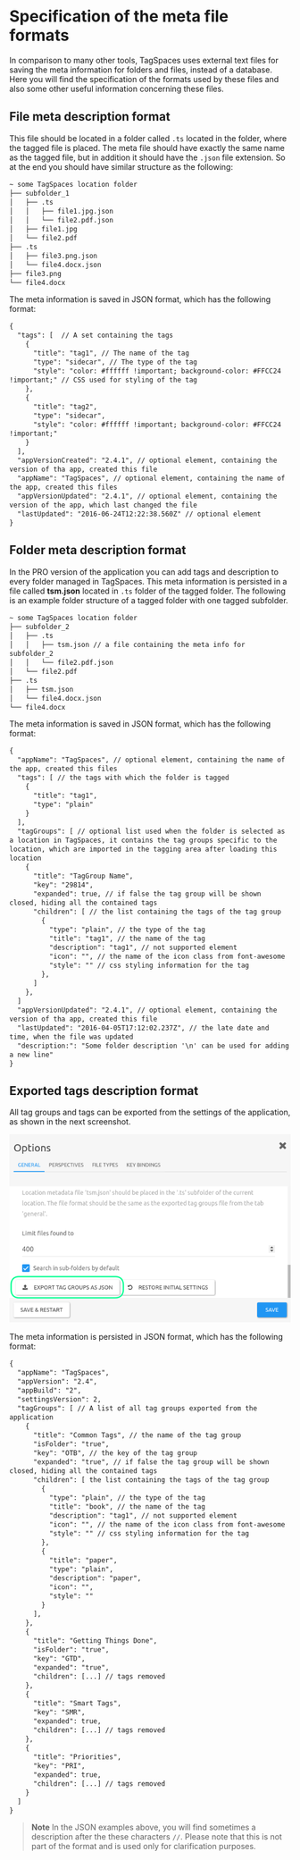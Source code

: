 # Specification of the meta file formats

<!-- toc -->

In comparison to many other tools, TagSpaces uses external text files for saving the meta information for folders and files, instead of a database. Here you will find the specification of the formats used by these files and also some other useful information concerning these files.

## File meta description format

This file should be located in a folder called `.ts` located in the folder, where the tagged file is placed. The meta file should have exactly the same name as the tagged file, but in addition it should have the `.json` file extension. So at the end you should have similar structure as the following:

    ~ some TagSpaces location folder
    ├── subfolder_1
    │   ├── .ts
    │   │   ├── file1.jpg.json
    │   │   └── file2.pdf.json
    │   ├── file1.jpg
    │   └── file2.pdf
    ├── .ts
    │   ├── file3.png.json
    │   └── file4.docx.json
    ├── file3.png
    └── file4.docx

The meta information is saved in JSON format, which has the following format:

    {
      "tags": [  // A set containing the tags
        {
          "title": "tag1", // The name of the tag
          "type": "sidecar", // The type of the tag
          "style": "color: #ffffff !important; background-color: #FFCC24 !important;" // CSS used for styling of the tag
        },
        {
          "title": "tag2",
          "type": "sidecar",
          "style": "color: #ffffff !important; background-color: #FFCC24 !important;"
        }
      ],
      "appVersionCreated": "2.4.1", // optional element, containing the version of tha app, created this file
      "appName": "TagSpaces", // optional element, containing the name of the app, created this files
      "appVersionUpdated": "2.4.1", // optional element, containing the version of the app, which last changed the file
      "lastUpdated": "2016-06-24T12:22:38.560Z" // optional element
    }

## Folder meta description format
In the PRO version of the application you can add tags and description to every folder managed in TagSpaces. This meta information is persisted in a file called **tsm.json** located in `.ts` folder of the tagged folder. The following is an example folder structure of a tagged folder with one tagged subfolder.

    ~ some TagSpaces location folder
    ├── subfolder_2
    │   ├── .ts
    │   │   ├── tsm.json // a file containing the meta info for subfolder_2
    │   │   └── file2.pdf.json
    │   └── file2.pdf
    ├── .ts
    │   ├── tsm.json
    │   └── file4.docx.json
    └── file4.docx

The meta information is saved in JSON format, which has the following format:

    {
      "appName": "TagSpaces", // optional element, containing the name of the app, created this files
      "tags": [ // the tags with which the folder is tagged
        {
          "title": "tag1",
          "type": "plain"
        }
      ],
      "tagGroups": [ // optional list used when the folder is selected as a location in TagSpaces, it contains the tag groups specific to the location, which are imported in the tagging area after loading this location
        {
          "title": "TagGroup Name",
          "key": "29814",
          "expanded": true, // if false the tag group will be shown closed, hiding all the contained tags
          "children": [ // the list containing the tags of the tag group
            {
              "type": "plain", // the type of the tag
              "title": "tag1", // the name of the tag
              "description": "tag1", // not supported element
              "icon": "", // the name of the icon class from font-awesome
              "style": "" // css styling information for the tag
            },
          ]
        },
      ]
      "appVersionUpdated": "2.4.1", // optional element, containing the version of tha app, created this file
      "lastUpdated": "2016-04-05T17:12:02.237Z", // the late date and time, when the file was updated
      "description:": "Some folder description '\n' can be used for adding a new line"
    }

## Exported tags description format
All tag groups and tags can be exported from the settings of the application, as shown in the next screenshot.

![exporting the tag library](/media/taggroups-export.png)

The meta information is persisted in JSON format, which has the following format:

    {
      "appName": "TagSpaces",
      "appVersion": "2.4",
      "appBuild": "2",
      "settingsVersion": 2,
      "tagGroups": [ // A list of all tag groups exported from the application
        {
          "title": "Common Tags", // the name of the tag group
          "isFolder": "true",
          "key": "OTB", // the key of the tag group
          "expanded": "true", // if false the tag group will be shown closed, hiding all the contained tags
          "children": [ the list containing the tags of the tag group
            {
              "type": "plain", // the type of the tag
              "title": "book", // the name of the tag
              "description": "tag1", // not supported element
              "icon": "", // the name of the icon class from font-awesome
              "style": "" // css styling information for the tag
            },
            {
              "title": "paper",
              "type": "plain",
              "description": "paper",
              "icon": "",
              "style": ""
            }
          ],
        },
        {
          "title": "Getting Things Done",
          "isFolder": "true",
          "key": "GTD",
          "expanded": "true",
          "children": [...] // tags removed
        },
        {
          "title": "Smart Tags",
          "key": "SMR",
          "expanded": true,
          "children": [...] // tags removed
        },
        {
          "title": "Priorities",
          "key": "PRI",
          "expanded": true,
          "children": [...] // tags removed
        }
      ]
    }



> **Note** In the JSON examples above, you will find sometimes a description after the these characters `//`. Please note that this is not part of the format and is used only for clarification purposes.


